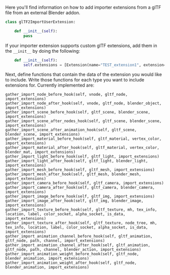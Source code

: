 Here you'll find information on how to add importer extensions from a glTF file from an external Blender addon.


```python
class glTF2ImportUserExtension:

    def __init__(self):
        pass
```

If your importer extension supports custom glTF extensions, add them in the `__init__` by doing the following:

```python
    def __init__(self):
        self.extensions = [Extension(name="TEST_extension1", extension={}, required=True), Extension(name="TEST_extension2", extension={}, required=False)]
```

Next, define functions that contain the data of the extension you would like to include. Write those functions for each type you want to include extensions for. Currently implemented are:

```
gather_import_node_before_hook(self, vnode, gltf_node, import_extensions)
gather_import_node_after_hook(self, vnode, gltf_node, blender_object, import_extensions)
gather_import_scene_before_hook(self, gltf_scene, blender_scene, import_extensions)
gather_import_scene_after_nodes_hook(self, gltf_scene, blender_scene, import_extensions)
gather_import_scene_after_animation_hook(self, gltf_scene, blender_scene, import_extensions)
gather_import_material_before_hook(self, gltf_material, vertex_color, import_extensions)
gather_import_material_after_hook(self, gltf_material, vertex_color, blender_mat, import_extensions)
gather_import_light_before_hook(self, gltf_light, import_extensions)
gather_import_light_after_hook(self, gltf_light, blender_light, import_extensions)
gather_import_mesh_before_hook(self, gltf_mesh, import_extensions)
gather_import_mesh_after_hook(self, gltf_mesh, blender_mesh, import_extensions)
gather_import_camera_before_hook(self, gltf_camera, import_extensions)
gather_import_camera_after_hook(self, gltf_camera, blender_camera, import_extensions)
gather_import_image_before_hook(self, gltf_img, import_extensions)
gather_import_image_after_hook(self, gltf_img, blender_image, import_extensions)
gather_import_texture_before_hook(self, gltf_texture, mh, tex_info, location, label, color_socket, alpha_socket, is_data, import_extensions)
gather_import_texture_after_hook(self, gltf_texture, node_tree, mh, tex_info, location, label, color_socket, alpha_socket, is_data, import_extensions)
gather_import_animation_channel_before_hook(self, gltf_animation, gltf_node, path, channel, import_extensions)
gather_import_animation_channel_after_hook(self, gltf_animation, gltf_node, path, channel, blender_action, import_extensions)
gather_import_animation_weight_before_hook(self, gltf_node, blender_animation, import_extensions)
gather_import_animation_weight_after_hook(self, gltf_node, blender_animation, import_extensions)
```
